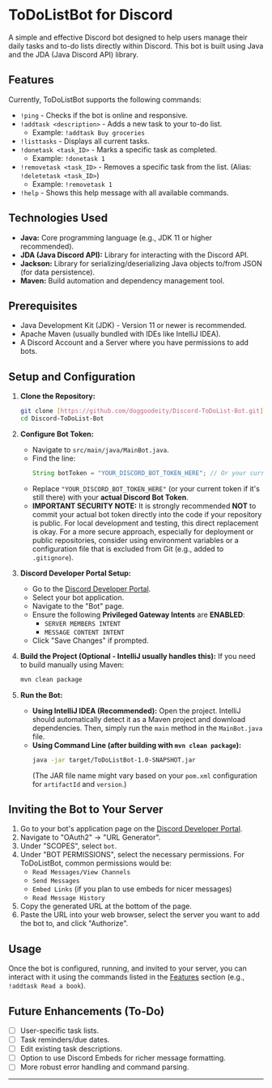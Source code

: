 # ToDoListBot for Discord

A simple and effective Discord bot designed to help users manage their daily tasks and to-do lists directly within Discord. This bot is built using Java and the JDA (Java Discord API) library.

## Features

Currently, ToDoListBot supports the following commands:

* `!ping` - Checks if the bot is online and responsive.
* `!addtask <description>` - Adds a new task to your to-do list.
    * Example: `!addtask Buy groceries`
* `!listtasks` - Displays all current tasks.
* `!donetask <task_ID>` - Marks a specific task as completed.
    * Example: `!donetask 1`
* `!removetask <task_ID>` - Removes a specific task from the list. (Alias: `!deletetask <task_ID>`)
    * Example: `!removetask 1`
* `!help` - Shows this help message with all available commands.

## Technologies Used

* **Java:** Core programming language (e.g., JDK 11 or higher recommended).
* **JDA (Java Discord API):** Library for interacting with the Discord API.
* **Jackson:** Library for serializing/deserializing Java objects to/from JSON (for data persistence).
* **Maven:** Build automation and dependency management tool.

## Prerequisites

* Java Development Kit (JDK) - Version 11 or newer is recommended.
* Apache Maven (usually bundled with IDEs like IntelliJ IDEA).
* A Discord Account and a Server where you have permissions to add bots.

## Setup and Configuration

1.  **Clone the Repository:**
    ```bash
    git clone [https://github.com/doggoodeity/Discord-ToDoList-Bot.git]
    cd Discord-ToDoList-Bot
    ```

2.  **Configure Bot Token:**
    * Navigate to `src/main/java/MainBot.java`.
    * Find the line:
        ```java
        String botToken = "YOUR_DISCORD_BOT_TOKEN_HERE"; // Or your current token
        ```
    * Replace `"YOUR_DISCORD_BOT_TOKEN_HERE"` (or your current token if it's still there) with your **actual Discord Bot Token**.
    * **IMPORTANT SECURITY NOTE:** It is strongly recommended **NOT** to commit your actual bot token directly into the code if your repository is public. For local development and testing, this direct replacement is okay. For a more secure approach, especially for deployment or public repositories, consider using environment variables or a configuration file that is excluded from Git (e.g., added to `.gitignore`).

3.  **Discord Developer Portal Setup:**
    * Go to the [Discord Developer Portal](https://discord.com/developers/applications).
    * Select your bot application.
    * Navigate to the "Bot" page.
    * Ensure the following **Privileged Gateway Intents** are **ENABLED**:
        * `SERVER MEMBERS INTENT`
        * `MESSAGE CONTENT INTENT`
    * Click "Save Changes" if prompted.

4.  **Build the Project (Optional - IntelliJ usually handles this):**
    If you need to build manually using Maven:
    ```bash
    mvn clean package
    ```

5.  **Run the Bot:**
    * **Using IntelliJ IDEA (Recommended):** Open the project. IntelliJ should automatically detect it as a Maven project and download dependencies. Then, simply run the `main` method in the `MainBot.java` file.
    * **Using Command Line (after building with `mvn clean package`):**
        ```bash
        java -jar target/ToDoListBot-1.0-SNAPSHOT.jar
        ```
        (The JAR file name might vary based on your `pom.xml` configuration for `artifactId` and `version`.)

## Inviting the Bot to Your Server

1.  Go to your bot's application page on the [Discord Developer Portal](https://discord.com/developers/applications).
2.  Navigate to "OAuth2" -> "URL Generator".
3.  Under "SCOPES", select `bot`.
4.  Under "BOT PERMISSIONS", select the necessary permissions. For ToDoListBot, common permissions would be:
    * `Read Messages/View Channels`
    * `Send Messages`
    * `Embed Links` (if you plan to use embeds for nicer messages)
    * `Read Message History`
5.  Copy the generated URL at the bottom of the page.
6.  Paste the URL into your web browser, select the server you want to add the bot to, and click "Authorize".

## Usage

Once the bot is configured, running, and invited to your server, you can interact with it using the commands listed in the [Features](#features) section (e.g., `!addtask Read a book`).

## Future Enhancements (To-Do)

* [ ] User-specific task lists.
* [ ] Task reminders/due dates.
* [ ] Edit existing task descriptions.
* [ ] Option to use Discord Embeds for richer message formatting.
* [ ] More robust error handling and command parsing.

---

